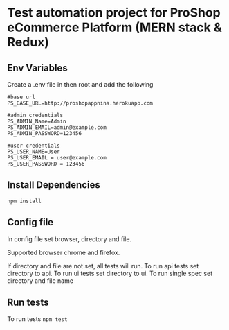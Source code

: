 # Test automation project for ProShop eCommerce Platform (MERN stack & Redux)

## Env Variables

Create a .env file in then root and add the following

    #base url
    PS_BASE_URL=http://proshopappnina.herokuapp.com

    #admin credentials
    PS_ADMIN_Name=Admin
    PS_ADMIN_EMAIL=admin@example.com
    PS_ADMIN_PASSWORD=123456

    #user credentials
    PS_USER_NAME=User
    PS_USER_EMAIL = user@example.com
    PS_USER_PASSWORD = 123456

## Install Dependencies

`npm install`

## Config file

In config file set browser, directory and file.

Supported browser chrome and firefox.

If directory and file are not set, all tests will run.
To run api tests set directory to api.
To run ui tests set directory to ui.
To run single spec set directory and file name

## Run tests

To run tests
`npm test`
